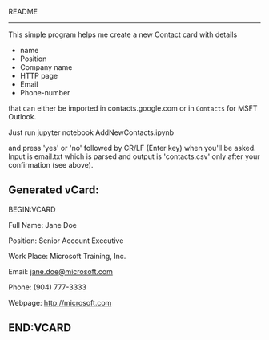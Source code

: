 README
_______

This simple program helps me create a new Contact card with details 
* name
* Position
* Company name
* HTTP page
* Email
* Phone-number

that can either be imported in contacts.google.com or in `Contacts` for MSFT Outlook.

Just run jupyter notebook AddNewContacts.ipynb

and press 'yes' or 'no' followed by CR/LF (Enter key) when you'll be asked.
Input is email.txt which is parsed and output is 'contacts.csv' only after your confirmation (see above).

Generated vCard:
--------------------
BEGIN:VCARD

Full Name: Jane Doe

Position: Senior Account Executive

Work Place: Microsoft Training, Inc.

Email: jane.doe@microsoft.com

Phone: (904) 777-3333

Webpage: http://microsoft.com

END:VCARD
--------------------
